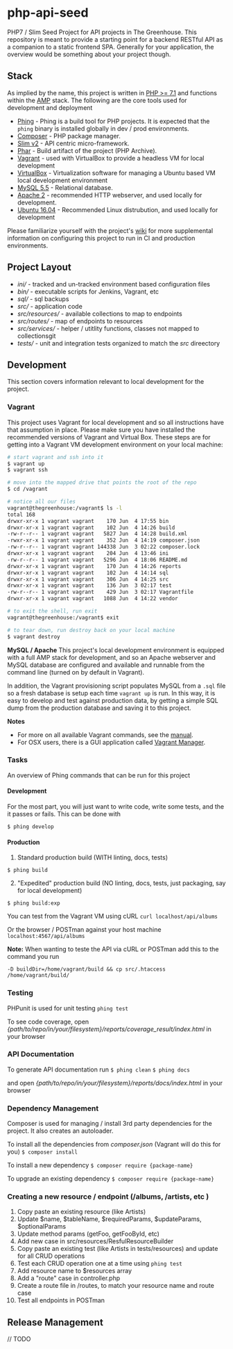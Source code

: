 # php-api-seed
PHP7 / Slim Seed Project for API projects in The Greenhouse.  This repository is meant to provide a starting point
for a backend RESTful API as a companion to a static frontend SPA.  Generally  for your application, the overview would
be something about your project though.

## Stack
As implied by the name, this project is written in [PHP >= 7.1][]  and functions within the [AMP][] stack.  The following 
are the core tools used for development and deployment

- [Phing](https://www.phing.info/) - Phing is a build tool for PHP projects.  It is expected that the `phing` binary is 
installed globally in dev / prod environments. 
- [Composer](https://getcomposer.org/) - PHP package manager.
- [Slim v2](https://www.slimframework.com/) - API centric micro-framework.
- [Phar](http://php.net/manual/en/book.phar.php) - Build artifact of the project (PHP Archive).
- [Vagrant](https://www.vagrantup.com/) - used with VirtualBox to provide a headless VM for local development
- [VirtualBox](https://www.virtualbox.org/wiki/VirtualBox) - Virtualization software for managing a Ubuntu based VM 
local development environment
- [MySQL 5.5](https://www.mysql.com/) - Relational database.
- [Apache 2](https://httpd.apache.org/) - recommended HTTP webserver, and used locally for development.
- [Ubuntu 16.04](https://www.ubuntu.com/) - Recommended Linux distrubution, and used locally for development

[PHP >= 7.1]: http://php.net
[AMP]: https://en.wikipedia.org/wiki/List_of_Apache%E2%80%93MySQL%E2%80%93PHP_packages
[wiki]: https://github.com/thegreenhouseio/php-api-seed/wiki


Please familiarize yourself with the project's [wiki][] for more supplemental information on configuring this project to 
run in CI and production environments.


## Project Layout

- _ini/_ - tracked and un-tracked environment based configuration files
- _bin/_ - executable scripts for Jenkins, Vagrant, etc
- _sql/_ - sql backups
- _src/_ - application code
- _src/resources/_ - available collections to map to endpoints
- _src/routes/_ - map of endpoints to resources
- _src/services/_ - helper / utitlity functions, classes not mapped to collectionsgit
- _tests/_ - unit and integration tests organized to match the _src_ direectory


## Development
This section covers information relevant to local development for the project.

### Vagrant
This project uses Vagrant for local development and so all instructions have that assumption in place.  Please make sure 
you have installed the recommended versions of Vagrant and Virtual Box.  These steps are for getting into a Vagrant VM
development environment on your local machine:

```bash
# start vagrant and ssh into it
$ vagrant up
$ vagrant ssh

# move into the mapped drive that points the root of the repo
$ cd /vagrant

# notice all our files
vagrant@thegreenhouse:/vagrant$ ls -l
total 168
drwxr-xr-x 1 vagrant vagrant    170 Jun  4 17:55 bin
drwxr-xr-x 1 vagrant vagrant    102 Jun  4 14:26 build
-rw-r--r-- 1 vagrant vagrant   5827 Jun  4 14:28 build.xml
-rwxr-xr-x 1 vagrant vagrant    352 Jun  4 14:19 composer.json
-rw-r--r-- 1 vagrant vagrant 144338 Jun  3 02:22 composer.lock
drwxr-xr-x 1 vagrant vagrant    204 Jun  4 13:46 ini
-rw-r--r-- 1 vagrant vagrant   5296 Jun  4 18:06 README.md
drwxr-xr-x 1 vagrant vagrant    170 Jun  4 14:26 reports
drwxr-xr-x 1 vagrant vagrant    102 Jun  4 14:14 sql
drwxr-xr-x 1 vagrant vagrant    306 Jun  4 14:25 src
drwxr-xr-x 1 vagrant vagrant    136 Jun  3 02:17 test
-rw-r--r-- 1 vagrant vagrant    429 Jun  3 02:17 Vagrantfile
drwxr-xr-x 1 vagrant vagrant   1088 Jun  4 14:22 vendor

# to exit the shell, run exit
vagrant@thegreenhouse:/vagrant$ exit

# to tear down, run destroy back on your local machine
$ vagrant destroy
```

**MySQL / Apache**
This project's local development environment is equipped with a full AMP stack for development, and so an Apache 
webserver and MySQL database are configured and available and runnable from the command line (turned on by default in
Vagrant).  

In addition, the Vagrant provisioning script populates MySQL from a `.sql` file so a fresh database is setup each time
`vagrant up` is run.  In this way, it is easy to develop and test against production data, by getting a simple SQL
dump from the production database and saving it to this project.

**Notes**
- For more on all available Vagrant commands, see the [manual](https://www.vagrantup.com/docs/cli/).
- For OSX users, there is a GUI application called [Vagrant Manager](http://vagrantmanager.com/).

### Tasks
An overview of Phing commands that can be run for this project

#### Development
For the most part, you will just want to write code, write some tests, and the it passes or fails.  This 
can be done with

```
$ phing develop
```

#### Production

1. Standard production build (WITH linting, docs, tests)

```
$ phing build
```

2. "Expedited" production build (NO linting, docs, tests, just packaging, say for local development)

```
$ phing build:exp
```

You can test from the Vagrant VM using cURL
`curl localhost/api/albums`

Or the browser / POSTman against your host machine
`localhost:4567/api/albums`


**Note:** When wanting to teste the API via cURL or POSTman add this to the command you run
```
-D buildDir=/home/vagrant/build && cp src/.htaccess /home/vagrant/build/
```

### Testing
PHPunit is used for unit testing
`phing test`

To see code coverage, open _{path/to/repo/in/your/filesystem}/reports/coverage_result/index.html_ in your browser

### API Documentation
To generate API documentation run
`$ phing clean`
`$ phing docs`

and open _{path/to/repo/in/your/filesystem}/reports/docs/index.html_ in your browser


### Dependency Management
Composer is used for managing / install 3rd party dependencies for the project.  It also creates an autoloader.

To install all the dependencies from _composer.json_ (Vagrant will do this for you)
`$ composer install`

To install a new dependency
`$ composer require {package-name}`

To upgrade an existing dependency
`$ composer require {package-name}`


### Creating a new resource / endpoint (/albums, /artists, etc )
1. Copy paste an existing resource (like Artists)
2. Update $name, $tableName, $requiredParams, $updateParams, $optionalParams  
3. Update method params (getFoo, getFooById, etc)
4. Add new case in src/resources/ResfulResourceBuilder
5. Copy paste an existing test (like Artists in tests/resources) and update for all CRUD operations
6. Test each CRUD operation one at a time using `phing test`
7. Add resource name to $resources array
8. Add a "route" case in controller.php
9. Create a route file in /routes, to match your resource name and route case
10. Test all endpoints in POSTman

## Release Management
// TODO